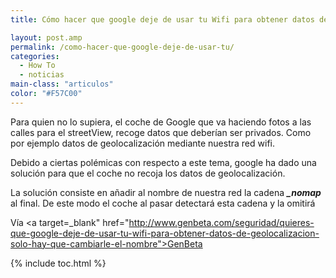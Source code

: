 ```yaml
---
title: Cómo hacer que google deje de usar tu Wifi para obtener datos de geolocalización

layout: post.amp
permalink: /como-hacer-que-google-deje-de-usar-tu/
categories:
  - How To
  - noticias
main-class: "articulos"
color: "#F57C00"
---
```

Para quien no lo supiera, el coche de Google que va haciendo fotos a las calles para el streetView, recoge datos que deberían ser privados. Como por ejemplo datos de geolocalización mediante nuestra red wifi.

Debido a ciertas polémicas con respecto a este tema, google ha dado una solución para que el coche no recoja los datos de geolocalización.

La solución consiste en añadir al nombre de nuestra red la cadena ***_nomap*** al final. De este modo el coche al pasar detectará esta cadena y la omitirá

Vía <a target=_blank" href="http://www.genbeta.com/seguridad/quieres-que-google-deje-de-usar-tu-wifi-para-obtener-datos-de-geolocalizacion-solo-hay-que-cambiarle-el-nombre">GenBeta</a>



{% include toc.html %}
